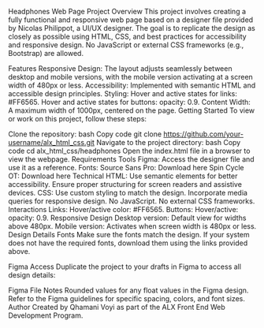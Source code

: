 Headphones Web Page Project
Overview
This project involves creating a fully functional and responsive web page based on a designer file provided by Nicolas Philippot, a UI/UX designer. The goal is to replicate the design as closely as possible using HTML, CSS, and best practices for accessibility and responsive design. No JavaScript or external CSS frameworks (e.g., Bootstrap) are allowed.

Features
Responsive Design: The layout adjusts seamlessly between desktop and mobile versions, with the mobile version activating at a screen width of 480px or less.
Accessibility: Implemented with semantic HTML and accessible design principles.
Styling:
Hover and active states for links: #FF6565.
Hover and active states for buttons: opacity: 0.9.
Content Width: A maximum width of 1000px, centered on the page.
Getting Started
To view or work on this project, follow these steps:

Clone the repository:
bash
Copy code
git clone https://github.com/your-username/alx_html_css.git
Navigate to the project directory:
bash
Copy code
cd alx_html_css/headphones
Open the index.html file in a browser to view the webpage.
Requirements
Tools
Figma: Access the designer file and use it as a reference.
Fonts:
Source Sans Pro: Download here
Spin Cycle OT: Download here
Technical
HTML:
Use semantic elements for better accessibility.
Ensure proper structuring for screen readers and assistive devices.
CSS:
Use custom styling to match the design.
Incorporate media queries for responsive design.
No JavaScript.
No external CSS frameworks.
Interactions
Links:
Hover/active color: #FF6565.
Buttons:
Hover/active: opacity: 0.9.
Responsive Design
Desktop version: Default view for widths above 480px.
Mobile version: Activates when screen width is 480px or less.
Design Details
Fonts
Make sure the fonts match the design. If your system does not have the required fonts, download them using the links provided above.

Figma Access
Duplicate the project to your drafts in Figma to access all design details:

Figma File
Notes
Rounded values for any float values in the Figma design.
Refer to the Figma guidelines for specific spacing, colors, and font sizes.
Author
Created by Qhamani Voyi as part of the ALX Front End Web Development Program.